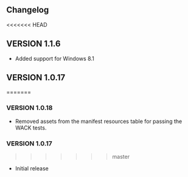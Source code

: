 ## Changelog

<<<<<<< HEAD
## VERSION 1.1.6
* Added support for Windows 8.1

## VERSION 1.0.17
=======
### VERSION 1.0.18
* Removed assets from the manifest resources table for passing the WACK tests.

### VERSION 1.0.17
>>>>>>> master
* Initial release
